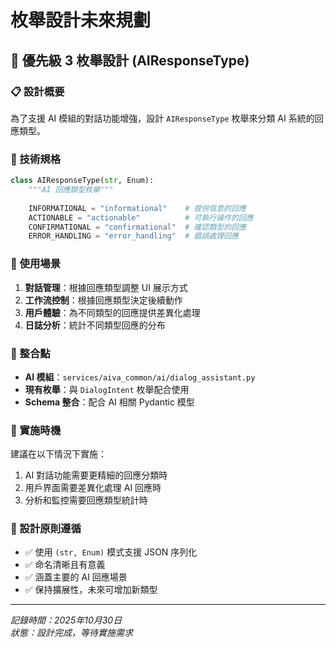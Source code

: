 # 枚舉設計未來規劃

## 🎯 優先級 3 枚舉設計 (AIResponseType)

### 📋 設計概要

為了支援 AI 模組的對話功能增強，設計 `AIResponseType` 枚舉來分類 AI 系統的回應類型。

### 🔧 技術規格

```python
class AIResponseType(str, Enum):
    """AI 回應類型枚舉"""
    
    INFORMATIONAL = "informational"    # 提供信息的回應
    ACTIONABLE = "actionable"          # 可執行操作的回應
    CONFIRMATIONAL = "confirmational"  # 確認類型的回應
    ERROR_HANDLING = "error_handling"  # 錯誤處理回應
```

### 🎨 使用場景

1. **對話管理**：根據回應類型調整 UI 展示方式
2. **工作流控制**：根據回應類型決定後續動作
3. **用戶體驗**：為不同類型的回應提供差異化處理
4. **日誌分析**：統計不同類型回應的分布

### 🔗 整合點

- **AI 模組**：`services/aiva_common/ai/dialog_assistant.py`
- **現有枚舉**：與 `DialogIntent` 枚舉配合使用
- **Schema 整合**：配合 AI 相關 Pydantic 模型

### 📅 實施時機

建議在以下情況下實施：

1. AI 對話功能需要更精細的回應分類時
2. 用戶界面需要差異化處理 AI 回應時
3. 分析和監控需要回應類型統計時

### 🎯 設計原則遵循

- ✅ 使用 `(str, Enum)` 模式支援 JSON 序列化
- ✅ 命名清晰且有意義
- ✅ 涵蓋主要的 AI 回應場景
- ✅ 保持擴展性，未來可增加新類型

---

*記錄時間：2025年10月30日*  
*狀態：設計完成，等待實施需求*